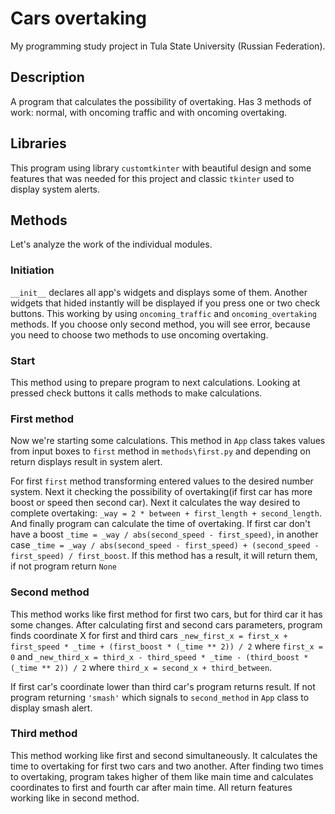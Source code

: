# Cars overtaking
<p>My programming study project in Tula State University (Russian Federation).</p>

<h2>Description</h2>
<p>A program that calculates the possibility of overtaking. 
Has 3 methods of work: normal, with oncoming traffic and with oncoming overtaking.</p>

<h2>Libraries</h2>
<p>This program using library <code>customtkinter</code> with beautiful design and some features
that was needed for this project and classic <code>tkinter</code> used to display system alerts.</p>

<h2> Methods </h2>
<p>Let's analyze the work of the individual modules.</p>
<h3>Initiation</h3>
<p><code>__init__</code> declares all app's widgets and displays some of them. Another widgets that 
hided instantly will be displayed if you press one or two check buttons. This working by using 
<code>oncoming_traffic</code> and <code>oncoming_overtaking</code> methods. If you choose only second method, 
you will see error, because you need to choose two methods to use oncoming overtaking.</p>

<h3>Start</h3>
<p>This method using to prepare program to next calculations. Looking at pressed check buttons it calls
methods to make calculations.</p>

<h3>First method</h3>
<p>Now we're starting some calculations. This method in <code>App</code> class takes values from input boxes
to <code>first</code> method in <code>methods\first.py</code> and depending on return displays result in
system alert.</p>
<p>For first <code>first</code> method transforming entered values to the desired number system. Next it 
checking the possibility of overtaking(if first car has more boost or speed then second car). Next it 
calculates the way desired to complete overtaking: <code>_way = 2 * between + first_length + second_length</code>.
And finally program can calculate the time of overtaking. If first car don't have a boost <code>_time = _way / abs(second_speed - first_speed)</code>, in another case <code>_time = _way / abs(second_speed - first_speed) + (second_speed - first_speed) / first_boost</code>. If this method has a result, it will return them,
if not program return <code>None</code></p>

<h3>Second method</h3>
<p>This method works like first method for first two cars, but for third car it has some changes.
After calculating first and second cars parameters, program finds coordinate X for first and third cars 
<code>_new_first_x = first_x + first_speed * _time + (first_boost * (_time ** 2)) / 2</code>
where <code>first_x = 0</code> and <code>_new_third_x = third_x - third_speed * _time - (third_boost * (_time ** 2)) / 2</code>
where <code>third_x = second_x + third_between</code>.</p>
<p>If first car's coordinate lower than third car's program returns result. If not program returning <code>'smash'</code>
which signals to <code>second_method</code> in <code>App</code> class to display smash alert.</p>

<h3>Third method</h3>
<p>This method working like first and second simultaneously. It calculates the time
to overtaking for first two cars and two another. After finding two times to overtaking,
program takes higher of them like main time and calculates coordinates to first and 
fourth car after main time. All return features working like in second method.</p>

